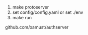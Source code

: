 1. make protoserver<br>
2. set config/config.yaml or set ./env
3. make run<br>

github.com/xamust/authserver